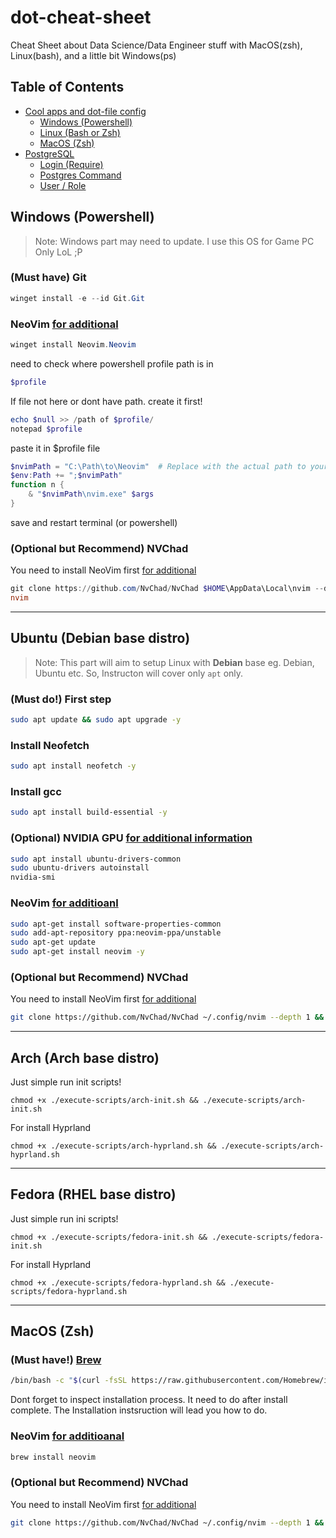 # dot-cheat-sheet
Cheat Sheet about Data Science/Data Engineer stuff with MacOS(zsh), Linux(bash), and a little bit Windows(ps)

<!-- TOC start (generated with https://github.com/derlin/bitdowntoc) -->
## Table of Contents
- [Cool apps and dot-file config](#dot-cheat-sheet)
  * [Windows (Powershell)](#windows-powershell)
  * [Linux (Bash or Zsh)](#linux-bash-or-zsh)
  * [MacOS (Zsh)](#macos-zsh)
- [PostgreSQL](./markdown/postgres.md)
  * [Login (Require)](./markdown/postgres.md/#login-require)
  * [Postgres Command](./markdown/postgres.md/#postgres-command)
  * [User / Role](./markdown/postgres.md/#user--role)

<!-- TOC end -->

## Windows (Powershell)
>Note: Windows part may need to update. I use this OS for Game PC Only LoL ;P
### (Must have) Git
```powershell
winget install -e --id Git.Git
```
### NeoVim [for additional](https://github.com/neovim/neovim/wiki/Installing-Neovim)
```powershell
winget install Neovim.Neovim
```
need to check where powershell profile path is in
```powershell
$profile
```
If file not here or dont have path. create it first!
```powershell
echo $null >> /path of $profile/
notepad $profile
```
paste it in $profile file
```powershell
$nvimPath = "C:\Path\to\Neovim"  # Replace with the actual path to your Neovim installation
$env:Path += ";$nvimPath"
function n {
    & "$nvimPath\nvim.exe" $args
}
```
save and restart terminal (or powershell)
### (Optional but Recommend) NVChad
You need to install NeoVim first [for additional](https://nvchad.com/docs/quickstart/install)
```powershell
git clone https://github.com/NvChad/NvChad $HOME\AppData\Local\nvim --depth 1
nvim
```

---
## Ubuntu (Debian base distro)
>Note: This part will aim to setup Linux with **Debian** base eg. Debian, Ubuntu etc. So, Instructon will cover only `apt` only.
### (Must do!) First step
```bash
sudo apt update && sudo apt upgrade -y
```
### Install Neofetch
```bash
sudo apt install neofetch -y
```
### Install gcc
```bash
sudo apt install build-essential -y
```
### (Optional) NVIDIA GPU [for additional information](https://ubuntu.com/tutorials/enabling-gpu-acceleration-on-ubuntu-on-wsl2-with-the-nvidia-cuda-platform#1-overview)
```bash
sudo apt install ubuntu-drivers-common
sudo ubuntu-drivers autoinstall
nvidia-smi
```
### NeoVim [for additioanl](https://github.com/neovim/neovim/wiki/Installing-Neovim)
```bash
sudo apt-get install software-properties-common
sudo add-apt-repository ppa:neovim-ppa/unstable
sudo apt-get update
sudo apt-get install neovim -y
```
### (Optional but Recommend) NVChad
You need to install NeoVim first [for additional](https://nvchad.com/docs/quickstart/install)
```bash
git clone https://github.com/NvChad/NvChad ~/.config/nvim --depth 1 && nvim
```

---

## Arch (Arch base distro)
Just simple run init scripts!
```
chmod +x ./execute-scripts/arch-init.sh && ./execute-scripts/arch-init.sh
```
For install Hyprland
```
chmod +x ./execute-scripts/arch-hyprland.sh && ./execute-scripts/arch-hyprland.sh
```

---

## Fedora (RHEL base distro)
Just simple run ini scripts!
```
chmod +x ./execute-scripts/fedora-init.sh && ./execute-scripts/fedora-init.sh
```
For install Hyprland
```
chmod +x ./execute-scripts/fedora-hyprland.sh && ./execute-scripts/fedora-hyprland.sh
```
---

## MacOS (Zsh)
### (Must have!) [Brew](https://brew.sh)
```zsh
/bin/bash -c "$(curl -fsSL https://raw.githubusercontent.com/Homebrew/install/HEAD/install.sh)"
```
Dont forget to inspect installation process. It need to do after install complete. The Installation instsruction will lead you how to do.
### NeoVim [for additioanal](https://github.com/neovim/neovim/wiki/Installing-Neovim)
```zsh
brew install neovim
```
### (Optional but Recommend) NVChad
You need to install NeoVim first [for additional](https://nvchad.com/docs/quickstart/install)
```zsh
git clone https://github.com/NvChad/NvChad ~/.config/nvim --depth 1 && nvim
```

